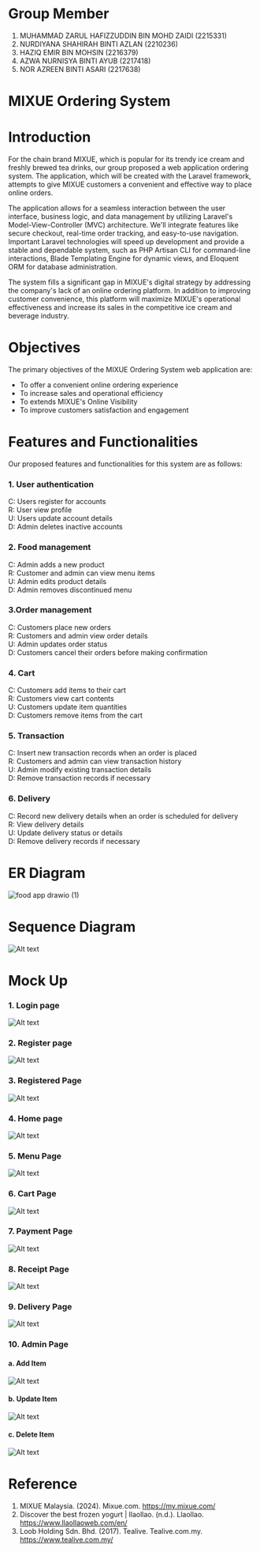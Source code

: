 # Group Member
1. MUHAMMAD ZARUL HAFIZZUDDIN BIN MOHD ZAIDI (2215331)
2. NURDIYANA SHAHIRAH BINTI AZLAN (2210236)
3. HAZIQ EMIR BIN  MOHSIN (2216379)
4. AZWA NURNISYA BINTI AYUB (2217418)
5. NOR AZREEN BINTI ASARI (2217638)

# MIXUE Ordering System

# Introduction

For the chain brand MIXUE, which is popular for its trendy ice cream and freshly brewed tea drinks, our group proposed a web application ordering system. The application, which will be created with the Laravel framework, attempts to give MIXUE customers a convenient and effective way to place online orders.

The application allows for a seamless interaction between the user interface, business logic, and data management by utilizing Laravel's Model-View-Controller (MVC) architecture. We'll integrate features like secure checkout, real-time order tracking, and easy-to-use navigation. Important Laravel technologies will speed up development and provide a stable and dependable system, such as PHP Artisan CLI for command-line interactions, Blade Templating Engine for dynamic views, and Eloquent ORM for database administration.

The system fills a significant gap in MIXUE's digital strategy by addressing the company's lack of an online ordering platform. In addition to improving customer convenience, this platform will maximize MIXUE's operational effectiveness and increase its sales in the competitive ice cream and beverage industry.


# Objectives

The primary objectives of the MIXUE Ordering System web application are:

- To offer a convenient online ordering experience
- To increase sales and operational efficiency
- To extends MIXUE's Online Visibility
- To improve customers satisfaction and engagement




# Features and Functionalities
Our proposed features and functionalities for this system are as follows:
### 1. User authentication
C: Users register for accounts </br>
R: User view profile </br>
U: Users update account details </br>
D: Admin deletes inactive accounts 
### 2. Food management
C: Admin adds a new product </br>
R: Customer and admin can view menu items </br>
U: Admin edits product details </br>
D: Admin removes discontinued menu </br>
### 3.Order management
C: Customers place new orders </br>
R: Customers and admin view order details </br>
U: Admin updates order status </br>
D: Customers cancel their orders before making confirmation
### 4. Cart 
C: Customers add items to their cart </br>
R: Customers view cart contents </br>
U: Customers update item quantities </br>
D: Customers remove items from the cart
### 5. Transaction
C: Insert new transaction records when an order is placed </br>
R: Customers and admin can view transaction history </br>
U: Admin modify existing transaction details </br>
D: Remove transaction records if necessary 
### 6. Delivery
C: Record new delivery details when an order is scheduled for delivery </br>
R: View delivery details </br>
U: Update delivery status or details </br>
D: Remove delivery records if necessary


# ER Diagram
![food app drawio (1)](https://github.com/user-attachments/assets/9038ca9d-9a92-49ee-8e76-fe1e14c8933e)

# Sequence Diagram
![Alt text](seqDiagram.jpeg?raw=true)

# Mock Up
### 1. Login page
![Alt text](mixue_login.png?raw=true)
### 2. Register page
![Alt text](mixue_register.png?raw=true)
### 3. Registered Page
![Alt text](mixue_register2.png?raw=true)
### 4. Home page
![Alt text](mixue_home.png?raw=true)
### 5. Menu Page
![Alt text](mixue_product.png?raw=true)
### 6. Cart Page
![Alt text](mixue_cart.png?raw=true)
### 7. Payment Page
![Alt text](mixue_cartsummary.png?raw=true)
### 8. Receipt Page
![Alt text](mixue_receipt.png?raw=true)
### 9. Delivery Page
![Alt text](mixue_delivery.png?raw=true)
### 10. Admin Page
#### a. Add Item
![Alt text](ADMIN_DASHBOARD(ADD).png?raw=true)
#### b. Update Item
![Alt text](ADMIN_DASHBOARD(UPDATE).png?raw=true)
#### c. Delete Item
![Alt text](ADMIN_DASHBOARD(DELETE).png?raw=true)

# Reference
1. MIXUE Malaysia. (2024). Mixue.com. https://my.mixue.com/
2. Discover the best frozen yogurt | llaollao. (n.d.). Llaollao. https://www.llaollaoweb.com/en/
3. Loob Holding Sdn. Bhd. (2017). Tealive. Tealive.com.my. https://www.tealive.com.my/
‌
